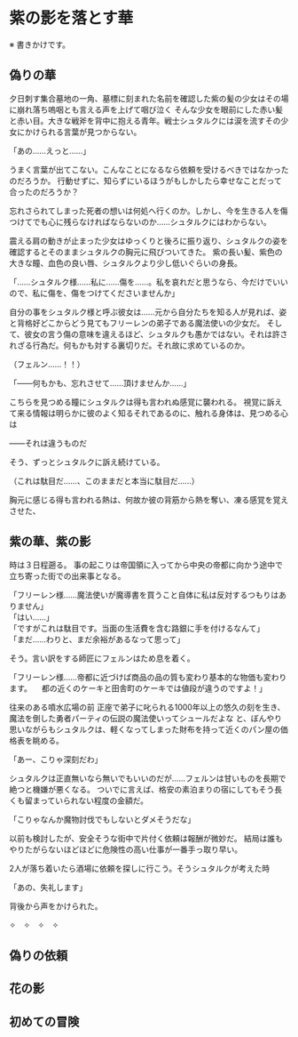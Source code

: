 # 紫の影を落とす華

※ 書きかけです。

## 偽りの華

夕日刺す集合墓地の一角、墓標に刻まれた名前を確認した紫の髪の少女はその場に崩れ落ち嗚咽とも言える声を上げて咽び泣く
そんな少女を眼前にした赤い髪と赤い目。大きな戦斧を背中に抱える青年。戦士シュタルクには涙を流すその少女にかけられる言葉が見つからない。

「あの……えっと……」

うまく言葉が出てこない。こんなことになるなら依頼を受けるべきではなかったのだろうか。
行動せずに、知らずにいるほうがもしかしたら幸せなことだって合ったのだろうか？

忘れさられてしまった死者の想いは何処へ行くのか。しかし、今を生きる人を傷つけてでも心に残らなければならないのか……シュタルクにはわからない。

震える肩の動きが止まった少女はゆっくりと後ろに振り返り、シュタルクの姿を確認するとそのままシュタルクの胸元に飛びついてきた。
紫の長い髪、紫色の大きな瞳、血色の良い唇、シュタルクより少し低いぐらいの身長。

「……シュタルク様……私に……傷を……。私を哀れだと思うなら、今だけでいいので、私に傷を、傷をつけてくださいませんか」

自分の事をシュタルク様と呼ぶ彼女は……元から自分たちを知る人が見れば、姿と背格好どこからどう見てもフリーレンの弟子である魔法使いの少女だ。
そして、彼女の言う傷の意味を違えるほど、シュタルクも愚かではない。それは許されざる行為だ。何もかも対する裏切りだ。それ故に求めているのか。

（フェルン……！！）

「――何もかも、忘れさせて……頂けませんか……」

こちらを見つめる瞳にシュタルクは得も言われぬ感覚に襲われる。
視覚に訴えて来る情報は明らかに彼のよく知るそれであるのに、触れる身体は、見つめる心は

――それは違うものだ

そう、ずっとシュタルクに訴え続けている。

（これは駄目だ……、このままだと本当に駄目だ……）

胸元に感じる得も言われる熱は、何故か彼の背筋から熱を奪い、凍る感覚を覚えさせた、

## 紫の華、紫の影

時は３日程遡る。
事の起こりは帝国領に入ってから中央の帝都に向かう途中で立ち寄った街での出来事となる。

「フリーレン様……魔法使いが魔導書を買うこと自体に私は反対するつもりはありません」  
「はい……」  
「ですがこれは駄目です。当面の生活費を含む路銀に手を付けるなんて」  
「まだ……わりと、まだ余裕があるなって思って」  

そう。言い訳をする師匠にフェルンはため息を着く。

「フリーレン様……帝都に近づけば商品の品の質も変わり基本的な物価も変わります。
　都の近くのケーキと田舎町のケーキでは値段が違うのですよ！」

往来のある噴水広場の前
正座で弟子に叱られる1000年以上の悠久の刻を生き、魔法を倒した勇者パーティの伝説の魔法使いってシュールだよな
と、ぼんやり思いながらもシュタルクは、軽くなってしまった財布を持って近くのパン屋の価格表を眺める。

「あー、こりゃ深刻だわ」

シュタルクは正直無いなら無いでもいいのだが……フェルンは甘いものを長期で絶つと機嫌が悪くなる。
ついでに言えば、格安の素泊まりの宿にしてもそう長くも留まっていられない程度の金額だ。

「こりゃなんか魔物討伐でもしないとダメそうだな」

以前も検討したが、安全そうな街中で片付く依頼は報酬が微妙だ。
結局は誰もやりたがらないほどほどに危険性の高い仕事が一番手っ取り早い。  

2人が落ち着いたら酒場に依頼を探しに行こう。そうシュタルクが考えた時

「あの、失礼します」

背後から声をかけられた。

✧　✧　✧　✧



## 偽りの依頼


## 花の影


## 初めての冒険

